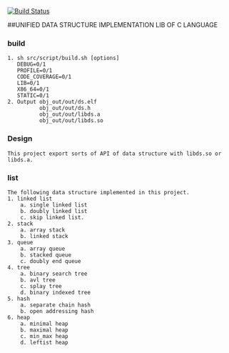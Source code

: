 [![Build Status](https://travis-ci.org/Incarnation-p-lee/libds.svg?branch=trunk)](https://travis-ci.org/Incarnation-p-lee/libds)

##UNIFIED DATA STRUCTURE IMPLEMENTATION LIB OF C LANGUAGE

### build
    1. sh src/script/build.sh [options]
       DEBUG=0/1
       PROFILE=0/1
       CODE_COVERAGE=0/1
       LIB=0/1
       X86_64=0/1
       STATIC=0/1
    2. Output obj_out/out/ds.elf
              obj_out/out/ds.h
              obj_out/out/libds.a
              obj_out/out/libds.so

### Design

    This project export sorts of API of data structure with libds.so or libds.a.

### list

    The following data structure implemented in this project.
    1. linked list
        a. single linked list
        b. doubly linked list
        c. skip linked list.
    2. stack
        a. array stack
        b. linked stack
    3. queue
        a. array queue
        b. stacked queue
        c. doubly end queue
    4. tree
        a. binary search tree
        b. avl tree
        c. splay tree
        d. binary indexed tree
    5. hash
        a. separate chain hash
        b. open addressing hash
    6. heap
        a. minimal heap
        b. maximal heap
        c. min_max heap
        d. leftist heap

